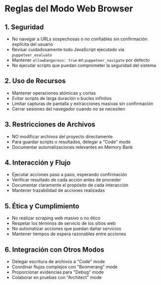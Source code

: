 # Reglas del Modo Web Browser

## 1. Seguridad

- No navegar a URLs sospechosas o no confiables sin confirmación explícita del usuario
- Revisar cuidadosamente todo JavaScript ejecutado vía `puppeteer_evaluate`
- Mantener `allowDangerous: true` en `puppeteer_navigate` por defecto
- No ejecutar scripts que puedan comprometer la seguridad del sistema

## 2. Uso de Recursos

- Mantener operaciones atómicas y cortas
- Evitar scripts de larga duración o bucles infinitos
- Limitar capturas de pantalla y extracciones masivas sin confirmación
- Cerrar sesiones del navegador cuando no se necesiten

## 3. Restricciones de Archivos

- NO modificar archivos del proyecto directamente
- Para guardar scripts o resultados, delegar a "Code" mode
- Documentar automatizaciones relevantes en Memory Bank

## 4. Interacción y Flujo

- Ejecutar acciones paso a paso, esperando confirmación
- Verificar resultado de cada acción antes de proceder
- Documentar claramente el propósito de cada interacción
- Mantener trazabilidad de acciones realizadas

## 5. Ética y Cumplimiento

- No realizar scraping web masivo o no ético
- Respetar los términos de servicio de los sitios web
- No automatizar acciones que puedan dañar servicios
- Mantener tiempos de espera razonables entre acciones

## 6. Integración con Otros Modos

- Delegar escritura de archivos a "Code" mode
- Coordinar flujos complejos con "Boomerang" mode
- Proporcionar evidencias para "Debug" mode
- Colaborar en pruebas con "Architect" mode
